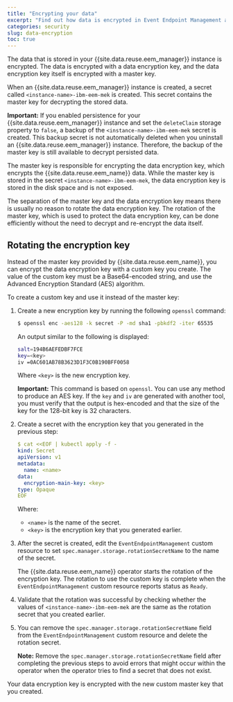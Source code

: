 ```yaml
---
title: "Encrypting your data"
excerpt: "Find out how data is encrypted in Event Endpoint Management and how to rotate the encryption key."
categories: security
slug: data-encryption
toc: true
---
```


The data that is stored in your {{site.data.reuse.eem_manager}} instance is encrypted. The data is encrypted with a data encryption key, and the data encryption key itself is encrypted with a master key.

When an {{site.data.reuse.eem_manager}} instance is created, a secret called `<instance-name>-ibm-eem-mek` is created. This secret contains the master key for decrypting the stored data.

**Important:** If you enabled persistence for your {{site.data.reuse.eem_manager}} instance and set the `deleteClaim` storage property to `false`, a backup of the `<instance-name>-ibm-eem-mek` secret is created. This backup secret is not automatically deleted when you uninstall an {{site.data.reuse.eem_manager}} instance. Therefore, the backup of the master key is still available to decrypt persisted data.

The master key is responsible for encrypting the data encryption key, which encrypts the {{site.data.reuse.eem_name}} data. While the master key is stored in the secret `<instance-name>-ibm-eem-mek`, the data encryption key is stored in the disk space and is not exposed.

The separation of the master key and the data encryption key means there is usually no reason to rotate the data encryption key. The rotation of the master key, which is used to protect the data encryption key, can be done efficiently without the need to decrypt and re-encrypt the data itself.

## Rotating the encryption key

Instead of the master key provided by {{site.data.reuse.eem_name}}, you can encrypt the data encryption key with a custom key you create. The value of the custom key must be a Base64-encoded string, and use the Advanced Encryption Standard (AES) algorithm.

To create a custom key and use it instead of the master key:

1. Create a new encryption key by running the following `openssl` command:

   ```bash
   $ openssl enc -aes128 -k secret -P -md sha1 -pbkdf2 -iter 65535
   ```

   An output similar to the following is displayed:

   ```bash
   salt=194B6AEFEDBF7FCE
   key=<key>
   iv =0AC601AB78B3623D1F3C0B190BFF0058
   ```

   Where `<key>` is the new encryption key.

   **Important:** This command is based on `openssl`.  You can use any method to produce an AES key. If the `key` and `iv` are generated with another tool, you must verify that the output is hex-encoded and that the size of the key for the 128-bit key is 32 characters.


2. Create a secret with the encryption key that you generated in the previous step:

   ```yaml
   $ cat <<EOF | kubectl apply -f -
   kind: Secret
   apiVersion: v1
   metadata:
     name: <name>
   data:
     encryption-main-key: <key>
   type: Opaque
   EOF
   ```

   Where:

   - `<name>` is the name of the secret.
   - `<key>` is the encryption key that you generated earlier.

3. After the secret is created, edit the `EventEndpointManagement` custom resource to set `spec.manager.storage.rotationSecretName` to the name of the secret.

   The {{site.data.reuse.eem_name}} operator starts the rotation of the encryption key. The rotation to use the custom key is complete when the `EventEndpointManagement` custom resource reports status as `Ready`.


4. Validate that the rotation was successful by checking whether the values of `<instance-name>-ibm-eem-mek` are the same as the rotation secret that you created earlier.

5. You can remove the `spec.manager.storage.rotationSecretName` field from the `EventEndpointManagement` custom resource and delete the rotation secret.

   **Note:** Remove the `spec.manager.storage.rotationSecretName` field after completing the previous steps to avoid errors that might occur within the operator when the operator tries to find a secret that does not exist.

Your data encryption key is encrypted with the new custom master key that you created.
